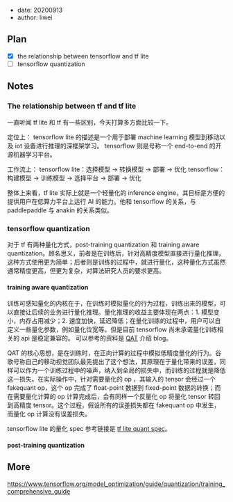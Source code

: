 - date: 20200913 
- author: liwei

## Plan

- [x] the relationship between tensorflow and tf lite
- [ ] tensorflow quantization

## Notes

### The relationship between tf and tf lite

一直听闻 tf lite 和 tf 有一些区别，今天打算多方面比较一下。

定位上：
tensorflow lite 的描述是一个用于部署 machine learning 模型到移动以及 iot 设备进行推理的深框架学习。
tensorflow 则是号称一个 end-to-end 的开源机器学习平台。

工作流上：
tensorflow lite：选择模型 -> 转换模型 -> 部署 -> 优化
tensorflow：构建模型 -> 训练模型 -> 选择平台 -> 部署 -> 优化

整体上来看，tf lite 实际上就是一个轻量化的 inference engine，其目标是方便的提供用户在低算力平台上运行 AI 的能力。他和 tensorflow 的关系，与 paddlepaddle 与 anakin 的关系类似。

### tensorflow quantization

对于 tf 有两种量化方式，post-training quantization 和 training aware quantization。顾名思义，前者是在训练后，针对高精度模型直接进行量化推理，这种方式使用更为简单；后者则是训练的过程中，就进行量化，这种量化方式虽然通常精度更高，但更为复杂，对算法研究人员的要求更高。

#### training aware quantization

训练可感知量化的内核在于，在训练时模拟量化的行为过程，训练出来的模型，可以直接让后续的业务进行量化推理。量化推理的收益主要体现在两点：1. 模型变小，内存占用减少；2. 速度加快，延迟降低；在量化训练的过程中，用户可以自定义一些量化参数，例如量化位宽等。但是目前 tensorflow 尚未承诺量化训练相关的 api 是稳定兼容的。
可以参考的资料是 [QAT](https://blog.tensorflow.org/2020/04/quantization-aware-training-with-tensorflow-model-optimization-toolkit.html) 介绍 blog。

QAT 的核心思想，是在训练时，在正向计算的过程中模拟低精度量化的行为。谷歌号称自己的移动视觉团队最先提出了这个想法，其原理在于量化带来的误差，同样可以作为一个训练过程中的噪声，纳入到全局的损失中，而训练的过程就是降低这一损失。在实际操作中，针对需要量化的 op ，其输入的 tensor 会经过一个 fakequant op，这个 op 完成了 float-point 数据到 fixed-point 数据的转换；而在需要量化计算的 op 计算完成后，会有同样一个反量化 op 将量化 tensor 转回到高精度 tensor。这个过程，假设所有的误差损失都在 fakequant op 中发生，而量化 op 计算没有误差损失。

tensorflow lite 的量化 spec 参考链接是 [tf lite quant spec](https://www.tensorflow.org/api_docs/cc/class/tensorflow/ops/fake-quant-with-min-max-vars)。

#### post-training quantization

## More

https://www.tensorflow.org/model_optimization/guide/quantization/training_comprehensive_guide